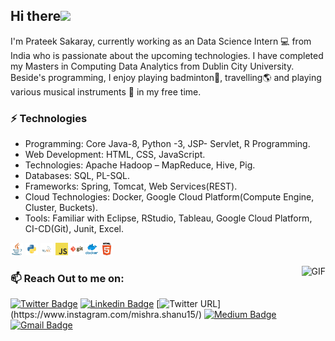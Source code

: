 ## Hi there<img src="https://github.com/TheDudeThatCode/TheDudeThatCode/blob/master/Assets/Hi.gif" width="29px"> 

I'm Prateek Sakaray, currently working as an Data Science Intern :computer: from India who is passionate about the upcoming technologies. I have completed my Masters in Computing Data Analytics from Dublin City University. Beside's programming, I enjoy playing badminton:badminton:, travelling:earth_americas: and playing various musical instruments :guitar: in my free time.


### ⚡ Technologies
- Programming: Core Java-8, Python -3, JSP- Servlet, R Programming.
- Web Development: HTML, CSS, JavaScript.
- Technologies: Apache Hadoop – MapReduce, Hive, Pig.
- Databases: SQL, PL-SQL.
- Frameworks: Spring, Tomcat, Web Services(REST).
- Cloud Technologies: Docker, Google Cloud Platform(Compute Engine, Cluster, Buckets).
- Tools: Familiar with Eclipse, RStudio, Tableau, Google Cloud Platform, CI-CD(Git), Junit, Excel.

<code><img height="20" src="https://raw.githubusercontent.com/github/explore/80688e429a7d4ef2fca1e82350fe8e3517d3494d/topics/java/java.png"></code>
<code><img height="20" src="https://raw.githubusercontent.com/github/explore/80688e429a7d4ef2fca1e82350fe8e3517d3494d/topics/python/python.png"></code>
<code><img height="20" src="https://raw.githubusercontent.com/github/explore/80688e429a7d4ef2fca1e82350fe8e3517d3494d/topics/mysql/mysql.png"></code>
<code><img height="20" src="https://raw.githubusercontent.com/github/explore/80688e429a7d4ef2fca1e82350fe8e3517d3494d/topics/javascript/javascript.png"></code>
<code><img height="20" src="https://raw.githubusercontent.com/github/explore/80688e429a7d4ef2fca1e82350fe8e3517d3494d/topics/git/git.png"></code>
<code><img height="20" src="https://raw.githubusercontent.com/github/explore/80688e429a7d4ef2fca1e82350fe8e3517d3494d/topics/docker/docker.png"></code>
<code><img height="20" src="https://raw.githubusercontent.com/github/explore/80688e429a7d4ef2fca1e82350fe8e3517d3494d/topics/html/html.png"></code>

<img align="right" alt="GIF" src="https://media.giphy.com/media/RK5KD6UcUpAt92zZvt/giphy.gif" />


###  📫 Reach Out to me on:

[![Twitter Badge](https://img.shields.io/badge/-@SakarayPrateek)](https://twitter.com/SakarayPrateek) 
[![Linkedin Badge](https://img.shields.io/badge/-ShanuMishra-blue?style=flat-square&logo=Linkedin&logoColor=white&link=https://www.linkedin.com/in/kunalraghav/)](https://www.linkedin.com/in/shanu-mishra/)
[![Twitter URL](https://img.shields.io/twitter/url?color=%23fb3958&label=follow&logo=instagram&logoColor=%23fb3958&style=flat-square&url=https%3A%2F%2Fwww.instagram.com%2Falejorc_)](https://www.instagram.com/mishra.shanu15/)
 [![Medium Badge](https://img.shields.io/badge/-@mishra.shanu15-03a57a?style=flat-square&labelColor=000000&logo=Medium&link=https://medium.com/@mishra.shanu15/)](https://medium.com/@mishra.shanu15/)
[![Gmail Badge](https://img.shields.io/badge/Gmail-c14438?style=flat-square&logo=Gmail&logoColor=white&link=mailto:mishra.shanu15@gmail.com)](mailto:mishra.shanu15@gmail.com)


